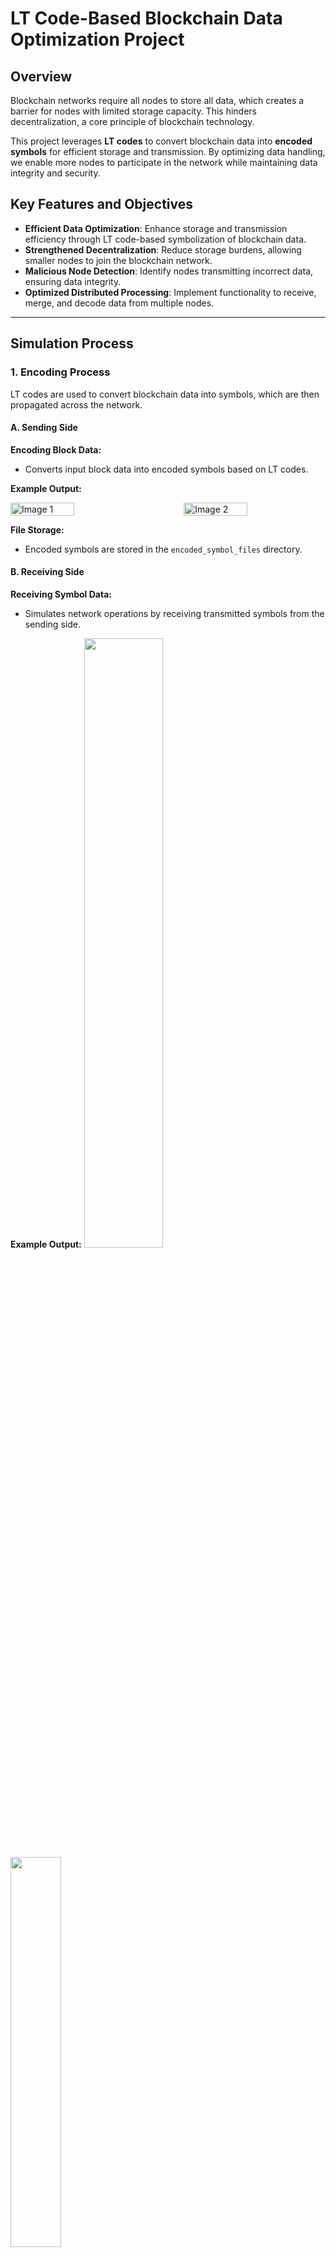 # LT Code-Based Blockchain Data Optimization Project

## Overview
Blockchain networks require all nodes to store all data, which creates a barrier for nodes with limited storage capacity. This hinders decentralization, a core principle of blockchain technology.

This project leverages **LT codes** to convert blockchain data into **encoded symbols** for efficient storage and transmission. By optimizing data handling, we enable more nodes to participate in the network while maintaining data integrity and security.

## Key Features and Objectives
- **Efficient Data Optimization**: Enhance storage and transmission efficiency through LT code-based symbolization of blockchain data.
- **Strengthened Decentralization**: Reduce storage burdens, allowing smaller nodes to join the blockchain network.
- **Malicious Node Detection**: Identify nodes transmitting incorrect data, ensuring data integrity.
- **Optimized Distributed Processing**: Implement functionality to receive, merge, and decode data from multiple nodes.

---

## Simulation Process

### 1. Encoding Process
LT codes are used to convert blockchain data into symbols, which are then propagated across the network.

#### A. Sending Side
**Encoding Block Data:**
- Converts input block data into encoded symbols based on LT codes.

**Example Output:**
<div style="display: flex; justify-content: space-between;">
    <img src="image1.png" alt="Image 1" width="45%">
    <img src="image2.png" alt="Image 2" width="45%">
</div>

**File Storage:**
- Encoded symbols are stored in the `encoded_symbol_files` directory.

#### B. Receiving Side
**Receiving Symbol Data:**
- Simulates network operations by receiving transmitted symbols from the sending side.

**Example Output:**
<img src="https://user-images.githubusercontent.com/73271891/157414327-c4cfe6fb-73f3-44d0-a8ec-a49cbac9952d.jpg" width="50%">
<img src="https://user-images.githubusercontent.com/73271891/157414426-1d684222-68c5-4f40-b71f-8d1b940273cb.jpg" width="40%">

**File Storage:**
- Received data is stored in unique folders for each node.

### 2. Decoding Process
The received symbols are used to restore the original data, with additional functionality to detect malicious nodes.

#### A. Decoding Data from Multiple Nodes
**Symbol Integration and Decoding:**
- Combines symbols received from multiple nodes to restore the original block data.
- Decoded data is stored in the `recoveredBlocks` directory.

**Example Output:**
 <img src="https://user-images.githubusercontent.com/73271891/157441202-4f76ed7f-a658-4d13-b30e-6c17c0416b26.jpg" width="40%">

#### B. Malicious Node Detection
**Identifying Invalid Data Sources:**
- Analyzes symbols from each node to verify data integrity.
- Logs malicious nodes and isolates their data.

**Example Output:**
<img src="https://user-images.githubusercontent.com/73271891/157441253-0255d06e-3edc-47be-b572-a9bf97d5d5c9.jpg" width="40%">
<img src="https://user-images.githubusercontent.com/73271891/157441326-628a1fcd-dc0d-4063-ab87-37c7b9084db1.jpg" width="50%">

---

## Results
- Successfully optimized blockchain data using LT codes for efficient transmission and storage.
- Verified the propagation and storage of symbol data between sending and receiving nodes.
- Demonstrated rapid restoration of blockchain data from received symbols across multiple nodes.
- Enhanced security by detecting and isolating malicious nodes.

---

## References
1. **Introduction to Fountain Codes: LT Codes with Python**
2. M. Dai, S. Zhang, H. Wang, S. Jin, "A Low Storage Room Requirement Framework for Distributed Ledger in Blockchain," IEEE Access, vol. 6, pp. 22970–22975, 2018.
3. Kadhe, Swanand, Chung, Jichan, Ramachandran, Kannan, "SeF: A Secure Fountain Architecture for Slashing Storage Costs in Blockchains," arXiv preprint arXiv:1906.12140, 2019.



